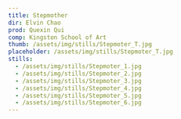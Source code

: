 ```yaml
---
title: Stepmother
dir: Elvin Chao
prod: Quexin Qui
comp: Kingston School of Art
thumb: /assets/img/stills/Stepmoter_T.jpg
placeholder: /assets/img/stills/Stepmoter_T.jpg
stills:
  - /assets/img/stills/Stepmoter_1.jpg
  - /assets/img/stills/Stepmoter_2.jpg
  - /assets/img/stills/Stepmoter_3.jpg
  - /assets/img/stills/Stepmoter_4.jpg
  - /assets/img/stills/Stepmoter_5.jpg
  - /assets/img/stills/Stepmoter_6.jpg
---
```


